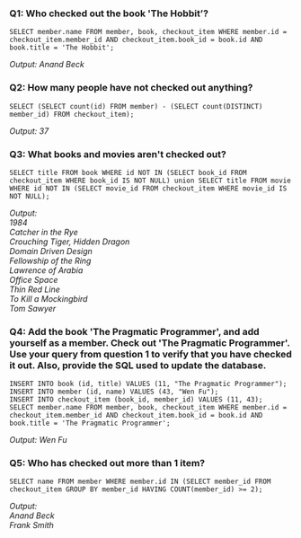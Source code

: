 ### Q1: Who checked out the book 'The Hobbit’?
```
SELECT member.name FROM member, book, checkout_item WHERE member.id = checkout_item.member_id AND checkout_item.book_id = book.id AND book.title = 'The Hobbit';
```

*Output: Anand Beck*

### Q2: How many people have not checked out anything?
```
SELECT (SELECT count(id) FROM member) - (SELECT count(DISTINCT) member_id) FROM checkout_item);
```

*Output: 37*

### Q3: What books and movies aren't checked out?
```
SELECT title FROM book WHERE id NOT IN (SELECT book_id FROM checkout_item WHERE book_id IS NOT NULL) union SELECT title FROM movie WHERE id NOT IN (SELECT movie_id FROM checkout_item WHERE movie_id IS NOT NULL);
```

*Output:<br>
1984<br>
Catcher in the Rye<br>
Crouching Tiger, Hidden Dragon<br>
Domain Driven Design<br>
Fellowship of the Ring<br>
Lawrence of Arabia<br>
Office Space<br>
Thin Red Line<br>
To Kill a Mockingbird<br>
Tom Sawyer*

### Q4: Add the book 'The Pragmatic Programmer', and add yourself as a member. Check out 'The Pragmatic Programmer'. Use your query from question 1 to verify that you have checked it out. Also, provide the SQL used to update the database.
```
INSERT INTO book (id, title) VALUES (11, "The Pragmatic Programmer");
INSERT INTO member (id, name) VALUES (43, "Wen Fu");
INSERT INTO checkout_item (book_id, member_id) VALUES (11, 43);
SELECT member.name FROM member, book, checkout_item WHERE member.id = checkout_item.member_id AND checkout_item.book_id = book.id AND book.title = 'The Pragmatic Programmer';
```

*Output: Wen Fu*

### Q5: Who has checked out more than 1 item? 
```
SELECT name FROM member WHERE member.id IN (SELECT member_id FROM checkout_item GROUP BY member_id HAVING COUNT(member_id) >= 2);
```

*Output:<br>
Anand Beck<br>
Frank Smith*